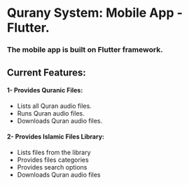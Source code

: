 <div style="padding-left: 20px;">
   <h1>Qurany System: Mobile App - Flutter.</h1>
   <h3>The mobile app is built on Flutter framework.</h3>
   <h2> Current Features:</h2>
   <h4>1- Provides Quranic Files:</h4>
   <ul>
      <li>Lists all Quran audio files.</li>
      <li>Runs Quran audio files.</li>
      <li>Downloads Quran audio files.</li>
   </ul>
   <h4>2- Provides Islamic Files Library:</h4>
   <ul>
      <li>Lists files from the library</li>
      <li>Provides files categories</li>
      <li>Provides search options</li>
      <li>Downloads Quran audio files</li>
   </ul>
</div>